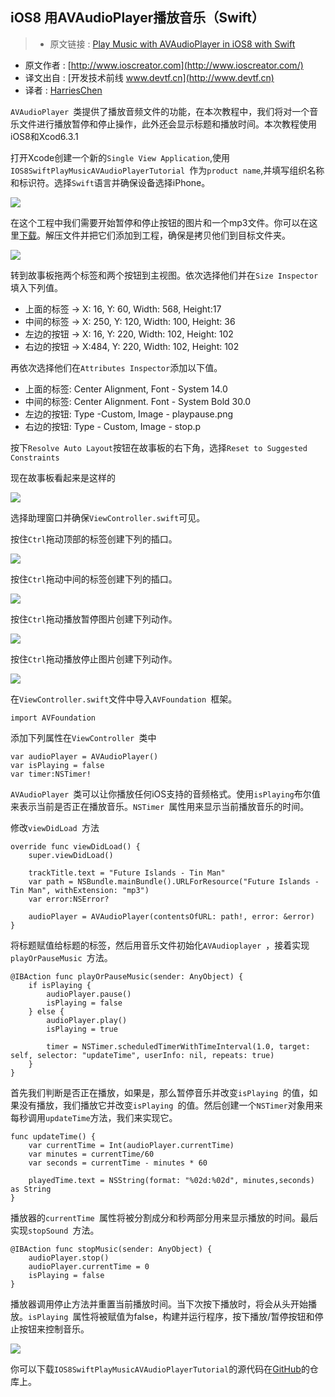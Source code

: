 iOS8 用AVAudioPlayer播放音乐（Swift）
---

> * 原文链接 : [Play Music with AVAudioPlayer in iOS8 with Swift](http://www.ioscreator.com/tutorials/play-music-avaudioplayer-ios8-swift)
* 原文作者 : [http://www.ioscreator.com](http://www.ioscreator.com/)
* 译文出自 : [开发技术前线 www.devtf.cn](http://www.devtf.cn)
* 译者 : [HarriesChen](https://github.com/mrchenhao) 


`AVAudioPlayer `类提供了播放音频文件的功能，在本次教程中，我们将对一个音乐文件进行播放暂停和停止操作，此外还会显示标题和播放时间。本次教程使用iOS8和Xcod6.3.1

打开Xcode创建一个新的`Single View Application`,使用`IOS8SwiftPlayMusicAVAudioPlayerTutorial `作为`product name`,并填写组织名称和标识符。选择`Swift`语言并确保设备选择iPhone。

![](http://static1.squarespace.com/static/52428a0ae4b0c4a5c2a2cede/t/557809f1e4b0c6cf0d971d80/1433930226089/?format=1500w)

在这个工程中我们需要开始暂停和停止按钮的图片和一个mp3文件。你可以在这里[下载](http://www.ioscreator.com/tutorials/play-music-avaudioplayer-ios8-swift#)。解压文件并把它们添加到工程，确保是拷贝他们到目标文件夹。

![](http://static1.squarespace.com/static/52428a0ae4b0c4a5c2a2cede/t/55782903e4b09779d065bf7f/1433938179851/?format=2500w)

转到故事板拖两个标签和两个按钮到主视图。依次选择他们并在`Size Inspector`填入下列值。

* 上面的标签 -> X: 16, Y: 60, Width: 568, Height:17
* 中间的标签 -> X: 250, Y: 120, Width: 100, Height: 36
* 左边的按钮 -> X: 16, Y: 220, Width: 102, Height: 102
* 右边的按钮 -> X:484,  Y: 220, Width: 102, Height: 102

再依次选择他们在`Attributes Inspector`添加以下值。

* 上面的标签: Center Alignment, Font - System 14.0
* 中间的标签: Center Alignment. Font - System Bold 30.0
* 左边的按钮: Type -Custom, Image - playpause.png
* 右边的按钮: Type - Custom, Image - stop.p

按下`Resolve Auto Layout`按钮在故事板的右下角，选择`Reset to Suggested Constraints`

现在故事板看起来是这样的

![](http://static1.squarespace.com/static/52428a0ae4b0c4a5c2a2cede/t/55872ba7e4b087a1e08d485d/1434921897044/?format=2500w)

选择助理窗口并确保`ViewController.swift`可见。

按住`Ctrl`拖动顶部的标签创建下列的插口。

![](http://static1.squarespace.com/static/52428a0ae4b0c4a5c2a2cede/t/55872c0ee4b0eb99d4affc23/1434922000928/?format=750w)

按住`Ctrl`拖动中间的标签创建下列的插口。

![](http://static1.squarespace.com/static/52428a0ae4b0c4a5c2a2cede/t/55872c35e4b08fd2d8e19699/1434922041212/?format=750w)

按住`Ctrl`拖动播放暂停图片创建下列动作。

![](http://static1.squarespace.com/static/52428a0ae4b0c4a5c2a2cede/t/55872c6be4b042906e107112/1434922092023/?format=750w)

按住`Ctrl`拖动播放停止图片创建下列动作。

![](http://static1.squarespace.com/static/52428a0ae4b0c4a5c2a2cede/t/55872c89e4b042906e107182/1434922121603/?format=750w)

在`ViewController.swift`文件中导入`AVFoundation `框架。

```
import AVFoundation
```

添加下列属性在`ViewController `类中

```
var audioPlayer = AVAudioPlayer()
var isPlaying = false
var timer:NSTimer!
```

`AVAudioPlayer `类可以让你播放任何iOS支持的音频格式。使用`isPlaying`布尔值来表示当前是否正在播放音乐。`NSTimer `属性用来显示当前播放音乐的时间。


修改`viewDidLoad `方法

```
override func viewDidLoad() {
    super.viewDidLoad()
        
    trackTitle.text = "Future Islands - Tin Man"
    var path = NSBundle.mainBundle().URLForResource("Future Islands - Tin Man", withExtension: "mp3")
    var error:NSError?
        
    audioPlayer = AVAudioPlayer(contentsOfURL: path!, error: &error)
}

```

将标题赋值给标题的标签，然后用音乐文件初始化`AVAudioplayer `，接着实现`playOrPauseMusic `方法。


```
@IBAction func playOrPauseMusic(sender: AnyObject) {
    if isPlaying {
        audioPlayer.pause()
        isPlaying = false
    } else {
        audioPlayer.play()
        isPlaying = true
            
        timer = NSTimer.scheduledTimerWithTimeInterval(1.0, target: self, selector: "updateTime", userInfo: nil, repeats: true)
    }
}
```

首先我们判断是否正在播放，如果是，那么暂停音乐并改变`isPlaying `的值，如果没有播放，我们播放它并改变`isPlaying `的值。然后创建一个`NSTimer`对象用来每秒调用`updateTime`方法，我们来实现它。

```
func updateTime() {
    var currentTime = Int(audioPlayer.currentTime)
    var minutes = currentTime/60
    var seconds = currentTime - minutes * 60
        
    playedTime.text = NSString(format: "%02d:%02d", minutes,seconds) as String
}
```

播放器的`currentTime `属性将被分割成分和秒两部分用来显示播放的时间。最后实现`stopSound `方法。

```
@IBAction func stopMusic(sender: AnyObject) {
    audioPlayer.stop()
    audioPlayer.currentTime = 0
    isPlaying = false
}
```
 
播放器调用停止方法并重置当前播放时间。当下次按下播放时，将会从头开始播放。`isPlaying `属性将被赋值为false，构建并运行程序，按下播放/暂停按钮和停止按钮来控制音乐。


![](http://static1.squarespace.com/static/52428a0ae4b0c4a5c2a2cede/t/5587308fe4b087a1e08d5bd3/1434923153194/?format=1500w)

你可以下载`IOS8SwiftPlayMusicAVAudioPlayerTutorial`的源代码在[GitHub](https://github.com/ioscreator/ioscreator)的仓库上。